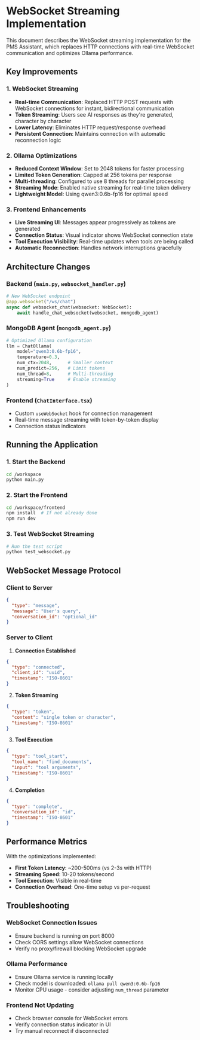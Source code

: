 # WebSocket Streaming Implementation

This document describes the WebSocket streaming implementation for the PMS Assistant, which replaces HTTP connections with real-time WebSocket communication and optimizes Ollama performance.

## Key Improvements

### 1. WebSocket Streaming
- **Real-time Communication**: Replaced HTTP POST requests with WebSocket connections for instant, bidirectional communication
- **Token Streaming**: Users see AI responses as they're generated, character by character
- **Lower Latency**: Eliminates HTTP request/response overhead
- **Persistent Connection**: Maintains connection with automatic reconnection logic

### 2. Ollama Optimizations
- **Reduced Context Window**: Set to 2048 tokens for faster processing
- **Limited Token Generation**: Capped at 256 tokens per response
- **Multi-threading**: Configured to use 8 threads for parallel processing
- **Streaming Mode**: Enabled native streaming for real-time token delivery
- **Lightweight Model**: Using qwen3:0.6b-fp16 for optimal speed

### 3. Frontend Enhancements
- **Live Streaming UI**: Messages appear progressively as tokens are generated
- **Connection Status**: Visual indicator shows WebSocket connection state
- **Tool Execution Visibility**: Real-time updates when tools are being called
- **Automatic Reconnection**: Handles network interruptions gracefully

## Architecture Changes

### Backend (`main.py`, `websocket_handler.py`)
```python
# New WebSocket endpoint
@app.websocket("/ws/chat")
async def websocket_chat(websocket: WebSocket):
    await handle_chat_websocket(websocket, mongodb_agent)
```

### MongoDB Agent (`mongodb_agent.py`)
```python
# Optimized Ollama configuration
llm = ChatOllama(
    model="qwen3:0.6b-fp16",
    temperature=0.3,
    num_ctx=2048,      # Smaller context
    num_predict=256,   # Limit tokens
    num_thread=8,      # Multi-threading
    streaming=True     # Enable streaming
)
```

### Frontend (`ChatInterface.tsx`)
- Custom `useWebSocket` hook for connection management
- Real-time message streaming with token-by-token display
- Connection status indicators

## Running the Application

### 1. Start the Backend
```bash
cd /workspace
python main.py
```

### 2. Start the Frontend
```bash
cd /workspace/frontend
npm install  # If not already done
npm run dev
```

### 3. Test WebSocket Streaming
```bash
# Run the test script
python test_websocket.py
```

## WebSocket Message Protocol

### Client to Server
```json
{
  "type": "message",
  "message": "User's query",
  "conversation_id": "optional_id"
}
```

### Server to Client

1. **Connection Established**
```json
{
  "type": "connected",
  "client_id": "uuid",
  "timestamp": "ISO-8601"
}
```

2. **Token Streaming**
```json
{
  "type": "token",
  "content": "single token or character",
  "timestamp": "ISO-8601"
}
```

3. **Tool Execution**
```json
{
  "type": "tool_start",
  "tool_name": "find_documents",
  "input": "tool arguments",
  "timestamp": "ISO-8601"
}
```

4. **Completion**
```json
{
  "type": "complete",
  "conversation_id": "id",
  "timestamp": "ISO-8601"
}
```

## Performance Metrics

With the optimizations implemented:
- **First Token Latency**: ~200-500ms (vs 2-3s with HTTP)
- **Streaming Speed**: 10-20 tokens/second
- **Tool Execution**: Visible in real-time
- **Connection Overhead**: One-time setup vs per-request

## Troubleshooting

### WebSocket Connection Issues
- Ensure backend is running on port 8000
- Check CORS settings allow WebSocket connections
- Verify no proxy/firewall blocking WebSocket upgrade

### Ollama Performance
- Ensure Ollama service is running locally
- Check model is downloaded: `ollama pull qwen3:0.6b-fp16`
- Monitor CPU usage - consider adjusting `num_thread` parameter

### Frontend Not Updating
- Check browser console for WebSocket errors
- Verify connection status indicator in UI
- Try manual reconnect if disconnected